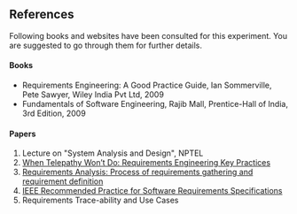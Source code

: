 ## References

Following books and websites have been consulted for this experiment.
You are suggested to go through them for further details.

#### Books
- Requirements Engineering: A Good Practice Guide, Ian Sommerville, Pete Sawyer, Wiley India Pvt Ltd, 2009
- Fundamentals of Software Engineering, Rajib Mall, Prentice-Hall of India, 3rd Edition, 2009

#### Papers
1. Lecture on "System Analysis and Design", NPTEL
2. [When Telepathy Won’t Do: Requirements Engineering Key Practices](https://www.processimpact.com/articles/telepathy.pdf)
3. [Requirements Analysis: Process of requirements gathering and requirement definition](https://www.outsource2india.com/software/RequirementAnalysis.asp)
4. [IEEE Recommended Practice for Software Requirements Specifications](https://ieeexplore.ieee.org/stamp/stamp.jsp?tp=&arnumber=720574&userType=inst&tag=1)
5. Requirements Trace-ability and Use Cases


 


